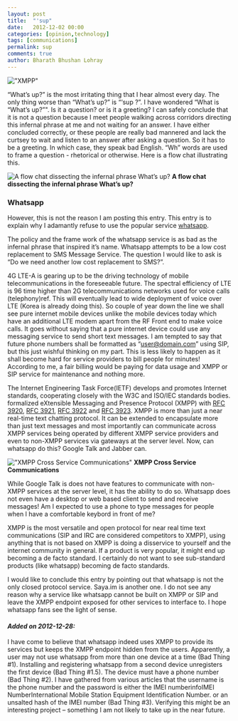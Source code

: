 ```yaml
---
layout: post
title:  "'sup"
date:   2012-12-02 00:00
categories: [opinion,technology]
tags: [communications]
permalink: sup
comments: true
author: Bharath Bhushan Lohray
---
```

!["XMPP"](http://cdn.bharath.lohray.com/weblog/im/sup/799px-Wie_ein_Jabber-Transport_funktioniert.svg_.png)

“What’s up?” is the most irritating thing that I hear almost every day. The only thing worse than “What’s up?” is “‘sup ?”. I have wondered “What is “What’s up?”". Is it a question? or is it a greeting? I can safely conclude that it is not a question because I meet people walking across corridors directing this infernal phrase at me and not waiting for an answer. I have either concluded correctly, or these people are really bad mannered and lack the curtsey to wait and listen to an answer after asking a question. So it has to be a greeting. In which case, they speak bad English. “Wh” words are used to frame a question - rhetorical or otherwise. Here is a flow chat illustrating this.

![A flow chat dissecting the infernal phrase
What’s up?](http://cdn.bharath.lohray.com/weblog/im/sup/Whatsup.png)
__A flow chat dissecting the infernal phrase
What’s up?__

### Whatsapp
However, this is not the reason I am posting this entry. This entry is to explain why I adamantly refuse to use the popular service [whatsapp](http://www.whatsapp.com/).

The policy and the frame work of the whatsapp service is as bad as the infernal phrase that inspired it’s name. Whatsapp attempts to be a low cost replacement to SMS Message Service. The question I would like to ask is “Do we need another low cost replacement to SMS?”.

4G LTE-A is gearing up to be the driving technology of mobile telecommunications in the foreseeable future. The spectral efficiency of LTE is 96 time higher than 2G telecommunications networks used for voice calls (telephony)ref. This will eventually lead to wide deployment of voice over LTE (Korea is already doing this). So couple of year down the line we shall see pure internet mobile devices unlike the mobile devices today which have an additional LTE modem apart from the RF Front end to make voice calls. It goes without saying that a pure internet device could use any messaging service to send short text messages. I am tempted to say that future phone numbers shall be formatted as “user@domain.com” using SIP, but this just wishful thinking on my part. This is less likely to happen as it shall become hard for service providers to bill people for minutes! According to me, a fair billing would be paying for data usage and XMPP or SIP service for maintenance and nothing more.

The Internet Engineering Task Force(IETF) develops and promotes Internet standards, cooperating closely with the W3C and ISO/IEC standards bodies. formalized eXtensible Messaging and Presence Protocol (XMPP) with [RFC 3920][RFC3920], [RFC 3921][RFC3921], [RFC 3922][RFC3922] and [RFC 3923][RFC3923]. XMPP is more than just a near real-time text chatting protocol. It can be extended to encapsulate more than just text messages and most importantly can communicate across XMPP services being operated by different XMPP service providers and even to non-XMPP services via gateways at the server level. Now, can whatsapp do this? Google Talk and Jabber can.

!["XMPP Cross Service Communications"](http://cdn.bharath.lohray.com/weblog/im/sup/799px-Wie_ein_Jabber-Transport_funktioniert.svg_.png)
**XMPP Cross Service Communications**

While Google Talk is does not have features to communicate with non-XMPP services at the server level, it has the ability to do so. Whatsapp does not even have a desktop or web based client to send and receive messages! Am I expected to use a phone to type messages for people when I have a comfortable keybord in front of me?

XMPP is the most versatile and open protocol for near real time text communications (SIP and IRC are considered competitors to XMPP), using anything that is not based on XMPP is doing a disservice to yourself and the internet community in general. If a product is very popular, it might end up becoming a de facto standard. I certainly do not want to see sub-standard products (like whatsapp) becoming de facto standards.

I would like to conclude this entry by pointing out that whatsapp is not the only closed protocol service. Saya.im is another one. I do not see any reason why a service like whatsapp cannot be built on XMPP or SIP and leave the XMPP endpoint exposed for other services to interface to. I hope whatsapp fans see the light of sense.

#### _Added on 2012-12-28:_
I have come to believe that whatsapp indeed uses XMPP to provide its services but keeps the XMPP endpoint hidden from the users. Apparently, a user may not use whatsapp from more than one device at a time (Bad Thing #1). Installing and registering whatsapp from a second device unregisters the first device (Bad Thing #1.5). The device must have a phone number (Bad Thing #2). I have gathered from various articles that the username is the phone number and the password is either the IMEI numberinfoIMEI NumberInternational Mobile Station Equipment Identification Number. or an unsalted  hash of the IMEI number (Bad Thing #3). Verifying this might be an interesting project – something I am not likely to take up in the near future.

[RFC3920]: http://www.rfc-editor.org/rfc/rfc3920.txt
[RFC3921]: http://www.rfc-editor.org/rfc/rfc3921.txt
[RFC3922]: http://www.rfc-editor.org/rfc/rfc3922.txt
[RFC3923]: http://www.rfc-editor.org/rfc/rfc3923.txt
